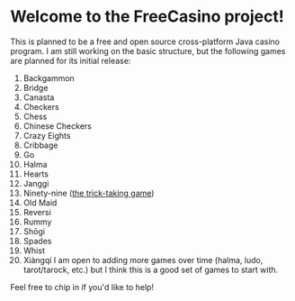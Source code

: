 # Welcome to the FreeCasino project!
This is planned to be a free and open source cross-platform Java casino program. I am still working on the basic structure, but the following games are planned for its initial release:
1. Backgammon
2. Bridge
3. Canasta
4. Checkers
5. Chess
6. Chinese Checkers
7. Crazy Eights
8. Cribbage
9. Go
10. Halma
11. Hearts
12. Janggi
13. Ninety-nine ([the trick-taking game](http://www.parlettgames.uk/oricards/ninety9.html))
14. Old Maid
15. Reversi
16. Rummy
17. Shōgi
18. Spades
19. Whist
20. Xiàngqí
I am open to adding more games over time (halma, ludo, tarot/tarock, etc.) but I think this is a good set of games to start with.

Feel free to chip in if you'd like to help!
